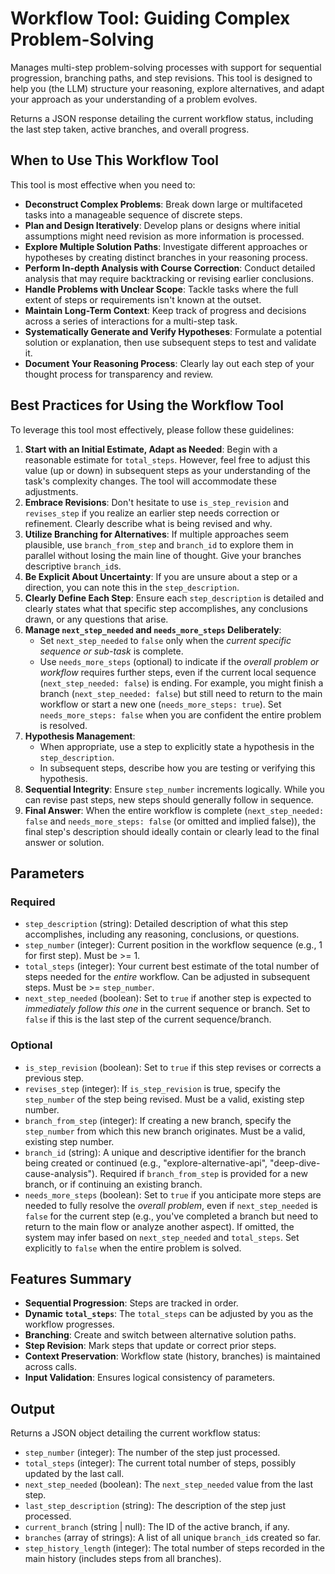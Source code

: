 # Workflow Tool: Guiding Complex Problem-Solving

Manages multi-step problem-solving processes with support for sequential progression, branching paths, and step revisions. This tool is designed to help you (the LLM) structure your reasoning, explore alternatives, and adapt your approach as your understanding of a problem evolves.

Returns a JSON response detailing the current workflow status, including the last step taken, active branches, and overall progress.

## When to Use This Workflow Tool

This tool is most effective when you need to:

* **Deconstruct Complex Problems**: Break down large or multifaceted tasks into a manageable sequence of discrete steps.
* **Plan and Design Iteratively**: Develop plans or designs where initial assumptions might need revision as more information is processed.
* **Explore Multiple Solution Paths**: Investigate different approaches or hypotheses by creating distinct branches in your reasoning process.
* **Perform In-depth Analysis with Course Correction**: Conduct detailed analysis that may require backtracking or revising earlier conclusions.
* **Handle Problems with Unclear Scope**: Tackle tasks where the full extent of steps or requirements isn't known at the outset.
* **Maintain Long-Term Context**: Keep track of progress and decisions across a series of interactions for a multi-step task.
* **Systematically Generate and Verify Hypotheses**: Formulate a potential solution or explanation, then use subsequent steps to test and validate it.
* **Document Your Reasoning Process**: Clearly lay out each step of your thought process for transparency and review.

## Best Practices for Using the Workflow Tool

To leverage this tool most effectively, please follow these guidelines:

1.  **Start with an Initial Estimate, Adapt as Needed**: Begin with a reasonable estimate for `total_steps`. However, feel free to adjust this value (up or down) in subsequent steps as your understanding of the task's complexity changes. The tool will accommodate these adjustments.
2.  **Embrace Revisions**: Don't hesitate to use `is_step_revision` and `revises_step` if you realize an earlier step needs correction or refinement. Clearly describe what is being revised and why.
3.  **Utilize Branching for Alternatives**: If multiple approaches seem plausible, use `branch_from_step` and `branch_id` to explore them in parallel without losing the main line of thought. Give your branches descriptive `branch_id`s.
4.  **Be Explicit About Uncertainty**: If you are unsure about a step or a direction, you can note this in the `step_description`.
5.  **Clearly Define Each Step**: Ensure each `step_description` is detailed and clearly states what that specific step accomplishes, any conclusions drawn, or any questions that arise.
6.  **Manage `next_step_needed` and `needs_more_steps` Deliberately**:
    * Set `next_step_needed` to `false` only when the *current specific sequence or sub-task* is complete.
    * Use `needs_more_steps` (optional) to indicate if the *overall problem or workflow* requires further steps, even if the current local sequence (`next_step_needed: false`) is ending. For example, you might finish a branch (`next_step_needed: false`) but still need to return to the main workflow or start a new one (`needs_more_steps: true`). Set `needs_more_steps: false` when you are confident the entire problem is resolved.
7.  **Hypothesis Management**:
    * When appropriate, use a step to explicitly state a hypothesis in the `step_description`.
    * In subsequent steps, describe how you are testing or verifying this hypothesis.
8.  **Sequential Integrity**: Ensure `step_number` increments logically. While you can revise past steps, new steps should generally follow in sequence.
9.  **Final Answer**: When the entire workflow is complete (`next_step_needed: false` and `needs_more_steps: false` (or omitted and implied false)), the final step's description should ideally contain or clearly lead to the final answer or solution.

## Parameters

### Required
-   `step_description` (string): Detailed description of what this step accomplishes, including any reasoning, conclusions, or questions.
-   `step_number` (integer): Current position in the workflow sequence (e.g., 1 for first step). Must be >= 1.
-   `total_steps` (integer): Your current best estimate of the total number of steps needed for the *entire* workflow. Can be adjusted in subsequent steps. Must be >= `step_number`.
-   `next_step_needed` (boolean): Set to `true` if another step is expected to *immediately follow this one* in the current sequence or branch. Set to `false` if this is the last step of the current sequence/branch.

### Optional
-   `is_step_revision` (boolean): Set to `true` if this step revises or corrects a previous step.
-   `revises_step` (integer): If `is_step_revision` is true, specify the `step_number` of the step being revised. Must be a valid, existing step number.
-   `branch_from_step` (integer): If creating a new branch, specify the `step_number` from which this new branch originates. Must be a valid, existing step number.
-   `branch_id` (string): A unique and descriptive identifier for the branch being created or continued (e.g., "explore-alternative-api", "deep-dive-cause-analysis"). Required if `branch_from_step` is provided for a new branch, or if continuing an existing branch.
-   `needs_more_steps` (boolean): Set to `true` if you anticipate more steps are needed to fully resolve the *overall problem*, even if `next_step_needed` is `false` for the current step (e.g., you've completed a branch but need to return to the main flow or analyze another aspect). If omitted, the system may infer based on `next_step_needed` and `total_steps`. Set explicitly to `false` when the entire problem is solved.

## Features Summary

-   **Sequential Progression**: Steps are tracked in order.
-   **Dynamic `total_steps`**: The `total_steps` can be adjusted by you as the workflow progresses.
-   **Branching**: Create and switch between alternative solution paths.
-   **Step Revision**: Mark steps that update or correct prior steps.
-   **Context Preservation**: Workflow state (history, branches) is maintained across calls.
-   **Input Validation**: Ensures logical consistency of parameters.

## Output

Returns a JSON object detailing the current workflow status:
-   `step_number` (integer): The number of the step just processed.
-   `total_steps` (integer): The current total number of steps, possibly updated by the last call.
-   `next_step_needed` (boolean): The `next_step_needed` value from the last step.
-   `last_step_description` (string): The description of the step just processed.
-   `current_branch` (string | null): The ID of the active branch, if any.
-   `branches` (array of strings): A list of all unique `branch_id`s created so far.
-   `step_history_length` (integer): The total number of steps recorded in the main history (includes steps from all branches). 